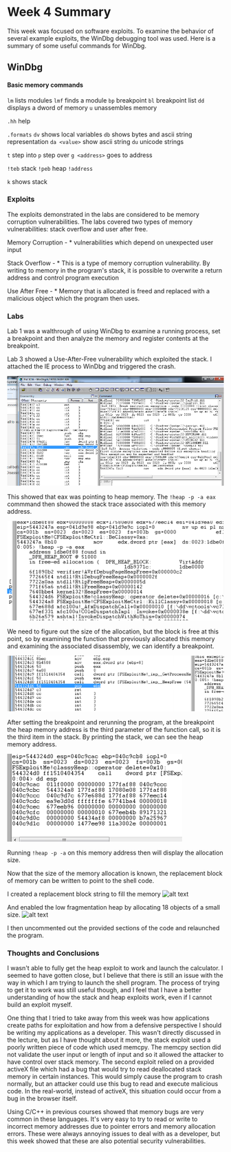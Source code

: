 # Week 4 Summary

This week was focused on software exploits.  To examine the behavior of several example exploits, the WinDbg debugging tool was used.  Here is a summary of some useful commands for WinDbg.


## WinDbg

#### Basic memory commands
`lm` lists modules
`lmf` finds a module
`bp` breakpoint
`bl` breakpoint list
`dd` displays a dword of memory
`u` unassembles memory


`.hh` help

`.formats`
`dv` shows local variables
`db` shows bytes and ascii string representation 
`da <value>` show ascii string
`du` unicode strings

`t` step into
`p` step over
`g <address>` goes to address

`!teb` stack
`!peb` heap
`!address`

`k` shows stack

### Exploits

The exploits demonstrated in the labs are considered to be memory corruption vulnerabilities.  The labs covered two types of memory vulnerabilities: stack overflow and user after free.

Memory Corruption - 
	* vulnerabilities which depend on unexpected user input

Stack Overflow -
	* This is a type of memory corruption vulnerability.  By writing to memory in the program's stack, it is possible to overwrite a return address and control program execution

Use After Free -
	* Memory that is allocated is freed and replaced with a malicious object which the program then uses.

### Labs

Lab 1 was a walthrough of using WinDbg to examine a running process, set a breakpoint and then analyze the memory and register contents at the breakpoint.

Lab 3 showed a Use-After-Free vulnerability which exploited the stack.  I attached the IE process to WinDbg and triggered the crash.

![alt text](./snip1.png "Snip1")

This showed that eax was pointing to heap memory.  The ` !heap -p -a eax ` commmand then showed the stack trace associated with this memory address.

![alt text](./snip2.png "Snip2")

We need to figure out the size of the allocation, but the block is free at this point, so by examining the function that previously allocated this memory and examining the associated disassembly, we can identify a breakpoint.  

![alt text](./snip3.png "Snip3")

After setting the breakpoint and rerunning the program, at the breakpoint the heap memory address is the third parameter of the function call, so it is the third item in the stack.  By printing the stack, we can see the heap memory address.

![alt text](./snip4.png "Snip4")

Running ` !heap -p -a ` on this memory address then will display the allocation size.

Now that the size of the memory allocation is known, the replacement block of memory can be written to point to the shell code.

I created a replacement block string to fill the memory
![alt text](https://snip5.png "Snip5")

And enabled the low fragmentation heap by allocating 18 objects of a small size.
![alt text](https://snip6.png "Snip6")

I then uncommented out the provided sections of the code and relaunched the program.


### Thoughts and Conclusions	

I wasn't able to fully get the heap exploit to work and launch the calculator.  I seemed to have gotten close, but I believe that there is still an issue with the way in which I am trying to launch the shell program.  The process of trying to get it to work was still useful though, and I feel that I have a better understanding of how the stack and heap exploits work, even if I cannot build an exploit myself.

One thing that I tried to take away from this week was how applications create paths for exploitation and how from a defensive perspective I should be writing my applications as a developer.  This wasn't directly discussed in the lecture, but as I have thought about it more, the stack exploit used a poorly written piece of code which used memcpy.  The memcpy section did not validate the user input or length of input and so it allowed the attacker to have control over stack memory.  The second exploit relied on a provided activeX file which had a bug that would try to read deallocated stack memory in certain instances.  This would simply cause the program to crash normally, but an attacker could use this bug to read and execute malicious code.  In the real-world, instead of activeX, this situation could occur from a bug in the browser itself.

Using C/C++ in previous courses showed that memory bugs are very common in these languages.  It's very easy to try to read or write to incorrect memory addresses due to pointer errors and memory allocation errors.  These were always annoying issues to deal with as a developer, but this week showed that these are also potential security vulnerabilities. 
